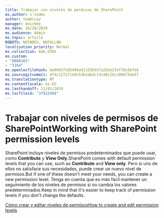 ```yaml
---
title: Trabajar con niveles de permisos de SharePoint
ms.author: v-todmc
author: todmccoy
manager: mnirkhe
ms.date: 10/28/2019
ms.audience: Admin
ms.topic: article
ROBOTS: NOINDEX, NOFOLLOW
localization_priority: Normal
ms.collection: Adm_O365
ms.custom:
- "9000165"
- "3164"
ms.openlocfilehash: be0b9373d5494ad1325b557a2b2e23eff8c8bfd4
ms.sourcegitcommit: df4c12727ce9c53b1abdc13c48c25cc00b73eb57
ms.translationtype: MT
ms.contentlocale: es-ES
ms.lasthandoff: 11/01/2019
ms.locfileid: "37922494"
---
```

# <a name="working-with-sharepoint-permission-levels"></a><span data-ttu-id="a76de-102">Trabajar con niveles de permisos de SharePoint</span><span class="sxs-lookup"><span data-stu-id="a76de-102">Working with SharePoint permission levels</span></span>

<span data-ttu-id="a76de-103">SharePoint incluye niveles de permisos predeterminados que puede usar, como **Contribute** y **View Only**.</span><span class="sxs-lookup"><span data-stu-id="a76de-103">SharePoint comes with default permission levels that you can use, such as **Contribute** and **View only**.</span></span> <span data-ttu-id="a76de-104">Pero si uno de ellos no satisface sus necesidades, puede crear un nuevo nivel de permisos.</span><span class="sxs-lookup"><span data-stu-id="a76de-104">But if one of these doesn't meet your needs, you can create a new permission level.</span></span> <span data-ttu-id="a76de-105">Tenga en cuenta que es más fácil mantener un seguimiento de los niveles de permisos si no cambia los valores predeterminados.</span><span class="sxs-lookup"><span data-stu-id="a76de-105">Keep in mind that it's easier to keep track of permission levels if you don't change the defaults.</span></span>

[<span data-ttu-id="a76de-106">Cómo crear y editar niveles de permisos</span><span class="sxs-lookup"><span data-stu-id="a76de-106">How to create and edit permission levels</span></span>](https://docs.microsoft.com/sharepoint/how-to-create-and-edit-permission-levels)